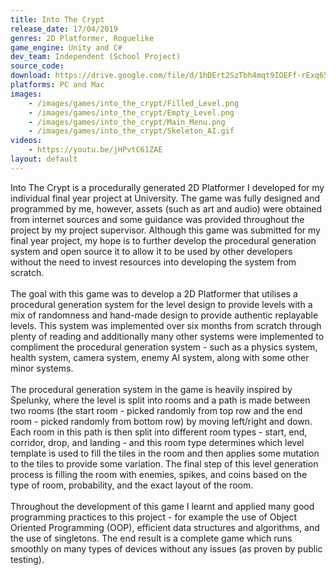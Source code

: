 ```yaml
---
title: Into The Crypt
release_date: 17/04/2019
genres: 2D Platformer, Roguelike
game_engine: Unity and C#
dev_team: Independent (School Project)
source_code: 
download: https://drive.google.com/file/d/1hDErt2SzTbh4mqt9IOEFf-rExq65xEQj/view?usp=sharing
platforms: PC and Mac
images: 
    - /images/games/into_the_crypt/Filled_Level.png
    - /images/games/into_the_crypt/Empty_Level.png
    - /images/games/into_the_crypt/Main_Menu.png
    - /images/games/into_the_crypt/Skeleton_AI.gif
videos:
    - https://youtu.be/jHPvtC61ZAE
layout: default
---
```

Into The Crypt is a procedurally generated 2D Platformer I developed for my individual final year project at University. The game was fully designed and programmed by me, however, assets (such as art and audio) were obtained from internet sources and some guidance was provided throughout the project by my project supervisor. Although this game was submitted for my final year project, my hope is to further develop the procedural generation system and open source it to allow it to be used by other developers without the need to invest resources into developing the system from scratch.
<br><br>
The goal with this game was to develop a 2D Platformer that utilises a procedural generation system for the level design to provide levels with a mix of randomness and hand-made design to provide authentic replayable levels. This system was implemented over six months from scratch through plenty of reading and additionally many other systems were implemented to compliment the procedural generation system - such as a physics system, health system, camera system, enemy AI system, along with some other minor systems.
<br><br>
The procedural generation system in the game is heavily inspired by Spelunky, where the level is split into rooms and a path is made between two rooms (the start room - picked randomly from top row and the end room - picked randomly from bottom row) by moving left/right and down. Each room in this path is then split into different room types - start, end, corridor, drop, and landing - and this room type determines which level template is used to fill the tiles in the room 
and then applies some mutation to the tiles to provide some variation. The final step of this level generation process is filling the room with enemies, spikes, and coins based on the type of room, probability, and the exact layout of the room.
<br><br>
Throughout the development of this game I learnt and applied many good programming practices to this project - for example the use of Object Oriented Programming (OOP), efficient data structures and algorithms, and the use of singletons. The end result is a complete game which runs smoothly on many types of devices without any issues (as proven by public testing). 